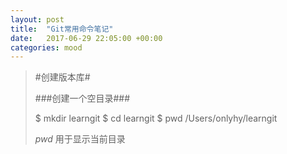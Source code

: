 ```yaml
---
layout: post
title:  "Git常用命令笔记"
date:   2017-06-29 22:05:00 +00:00
categories: mood
---
```


> #创建版本库#
>
> ###创建一个空目录###
>
>	$ mkdir learngit
	$ cd learngit
	$ pwd
	/Users/onlyhy/learngit
>
> _*pwd*_
> 用于显示当前目录
